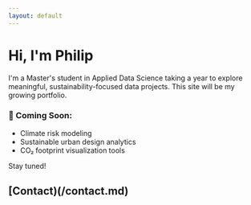 ```yaml
---
layout: default
---
```


# Hi, I'm Philip

I'm a Master's student in Applied Data Science taking a year to explore meaningful, sustainability-focused data projects. This site will be my growing portfolio.

### 🌱 Coming Soon:
- Climate risk modeling
- Sustainable urban design analytics
- CO₂ footprint visualization tools

Stay tuned!

## [Contact)(/contact.md)
